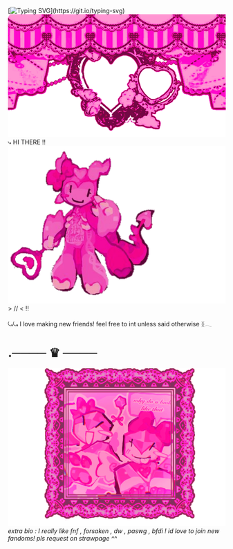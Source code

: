 [![Typing SVG](https://readme-typing-svg.demolab.com?font=Fira+Code&pause=1000&color=CB166D&width=435&lines=I+wish+i+got+to+know+her+..)](https://git.io/typing-svg)
![image alt](https://github.com/Americxne-101/Americxne-101/blob/e2ffa8ae9dbb247d2653b2a7d650b1141af4c289/Untitled471_20251027143512.png)
 ⤷ HI THERE !! ![image alt](https://github.com/Americxne-101/Americxne-101/blob/e2ffa8ae9dbb247d2653b2a7d650b1141af4c289/Untitled470_20251027143129.png) > // < !!

⤿⤿  I love making new friends! feel free to int unless said otherwise ᛝ𓂃


# .──── ♛ ────
![image alt](https://github.com/Americxne-101/Americxne-101/blob/e2ffa8ae9dbb247d2653b2a7d650b1141af4c289/Untitled470_20251027143026.png)
 *extra bio : I really like fnf , forsaken , dw , paswg , bfdi ! id love to join new fandoms! pls request on strawpage ^^*

